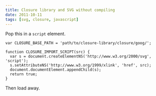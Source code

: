 ```yaml
---
title: Closure library and SVG without compiling
date: 2011-10-11
tags: [svg, closure, javascript]
---
```


Pop this in a `script` element.

    var CLOSURE_BASE_PATH = 'path/to/closure-library/closure/goog/';

    function CLOSURE_IMPORT_SCRIPT(src) {
      var s = document.createElementNS('http://www.w3.org/2000/svg', 'script');
      s.setAttributeNS('http://www.w3.org/1999/xlink', 'href', src);
      document.documentElement.appendChild(s);
      return true;
    }

Then load away.
